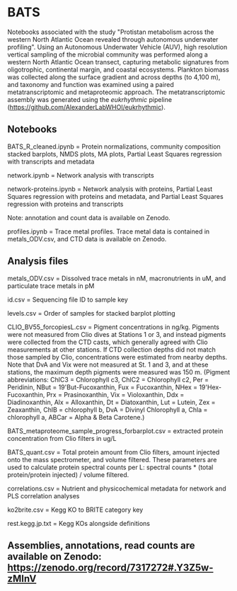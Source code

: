 # BATS
Notebooks associated with the study "Protistan metabolism across the western North Atlantic Ocean revealed through autonomous underwater profiling". Using an Autonomous Underwater Vehicle (AUV), high resolution vertical sampling of the microbial community was performed along a western North Atlantic Ocean transect, capturing metabolic signatures from oligotrophic, continental margin, and coastal ecosystems. Plankton biomass was collected along the surface gradient and across depths (to 4,100 m), and taxonomy and function was examined using a paired metatranscriptomic and metaproteomic approach. The metatranscriptomic assembly was generated using the <i>eukrhythmic</i> pipeline (https://github.com/AlexanderLabWHOI/eukrhythmic).

## Notebooks
BATS_R_cleaned.ipynb = Protein normalizations, community composition stacked barplots, NMDS plots, MA plots, Partial Least Squares regression with transcripts and metadata

network.ipynb = Network analysis with transcripts

network-proteins.ipynb = Network analysis with proteins, Partial Least Squares regression with proteins and metadata, and Partial Least Squares regression with 
proteins and transcripts

Note: annotation and count data is available on Zenodo.

profiles.ipynb = Trace metal profiles. Trace metal data is contained in metals_ODV.csv, and CTD data is available on Zenodo.

## Analysis files
metals_ODV.csv = Dissolved trace metals in nM, macronutrients in uM, and particulate trace metals in pM

id.csv = Sequencing file ID to sample key

levels.csv = Order of samples for stacked barplot plotting

CLIO_BV55_forcopiesL.csv = Pigment concentrations in ng/kg. Pigments were not measured from Clio dives at Stations 1 or 3, and instead pigments were collected from the CTD casts, which generally agreed with Clio measurements at other stations. If CTD collection depths did not match those sampled by Clio, concentrations were estimated from nearby depths. Note that DvA and Vix were not measured at St. 1 and 3, and at these stations, the maximum depth pigments were measured was 150 m. (Pigment abbreviations: ChlC3 = Chlorophyll c3, ChlC2 = Chlorophyll c2, Per = Peridinin, NBut = 19'But-Fucoxanthin, Fux = Fucoxanthin, NHex = 19'Hex-Fucoxanthin, Prx = Prasinoxanthin, Vix = Violoxanthin, Ddx = Diadinoxanthin, Alx = Alloxanthin, Dt = Diatoxanthin, Lut = Lutein, Zex = Zeaxanthin, ChlB = chlorophyll b, DvA = Divinyl Chlorophyll a, Chla = chlorophyll a, ABCar = Alpha & Beta Carotene.)

BATS_metaproteome_sample_progress_forbarplot.csv = extracted protein concentration from Clio filters in ug/L

BATS_quant.csv = Total protein amount from Clio filters, amount injected onto the mass spectrometer, and volume filtered. These parameters are used to calculate protein spectral counts per L: spectral counts * (total protein/protein injected) / volume filtered.

correlations.csv = Nutrient and physicochemical metadata for network and PLS correlation analyses

ko2brite.csv = Kegg KO to BRITE category key

rest.kegg.jp.txt = Kegg KOs alongside definitions

## Assemblies, annotations, read counts are available on Zenodo: https://zenodo.org/record/7317272#.Y3Z5w-zMInV
